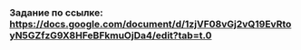 ### Задание по ссылке: https://docs.google.com/document/d/1zjVF08vGj2vQ19EvRtoyN5GZfzG9X8HFeBFkmuOjDa4/edit?tab=t.0
